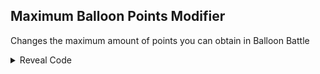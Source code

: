 ## Maximum Balloon Points Modifier

Changes the maximum amount of points you can obtain in Balloon Battle

<details>
<summary>Reveal Code</summary>

Change XX to max amount of points you want, in hex

```armv7
004693C0 E3A030XX
004693D8 E35100XX
```
</details>